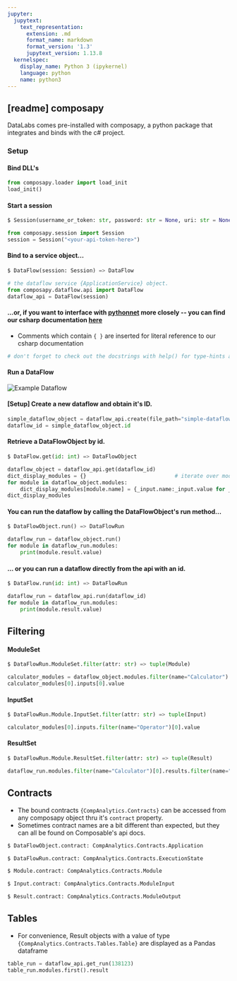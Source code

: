 ```yaml
---
jupyter:
  jupytext:
    text_representation:
      extension: .md
      format_name: markdown
      format_version: '1.3'
      jupytext_version: 1.13.8
  kernelspec:
    display_name: Python 3 (ipykernel)
    language: python
    name: python3
---
```


<!-- #region tags=[] -->
## [readme] composapy
<!-- #endregion -->

DataLabs comes pre-installed with composapy, a python package that integrates and binds with the c# project.


### Setup


#### Bind DLL's

```python
from composapy.loader import load_init
load_init()
```

#### Start a session

<!-- #region -->
```python
$ Session(username_or_token: str, password: str = None, uri: str = None) => Session
```

<!-- #endregion -->

```python
from composapy.session import Session
session = Session("<your-api-token-here>")
```

#### Bind to a service object...

<!-- #region -->
```python
$ DataFlow(session: Session) => DataFlow
```
<!-- #endregion -->

```python
# the dataflow service {ApplicationService} object.
from composapy.dataflow.api import DataFlow
dataflow_api = DataFlow(session)
```

#### ...or, if you want to interface with <a href="https://github.com/pythonnet/pythonnet" target="_blank">pythonnet</a> more closely -- you can find our csharp documentation <a href="https://dev.composable.ai/api/CompAnalytics.Contracts.html" target="_blank">here</a>
- Comments which contain `{ }` are inserted for literal reference to our csharp documentation

```python
# don't forget to check out the docstrings with help() for type-hints and additional details.
```

#### Run a DataFlow


![Example Dataflow](https://raw.githubusercontent.com/ComposableAnalytics/Docs/master/docs/DataLabs/img/DataLabs_Readme_Example_Dataflow.png)

<!-- #region pycharm={"name": "#%% md\n"} -->
#### [Setup] Create a new dataflow and obtain it's ID.
<!-- #endregion -->

```python pycharm={"name": "#%%\n"}
simple_dataflow_object = dataflow_api.create(file_path="simple-dataflow.json").save()
dataflow_id = simple_dataflow_object.id
```

<!-- #region -->
#### Retrieve a DataFlowObject by id.
```python
$ DataFlow.get(id: int) => DataFlowObject
```
<!-- #endregion -->

```python tags=[]
dataflow_object = dataflow_api.get(dataflow_id)
dict_display_modules = {}                            # iterate over modules and module inputs, creating a dictionary representation
for module in dataflow_object.modules:
    dict_display_modules[module.name] = {_input.name:_input.value for _input in module.inputs}
dict_display_modules
```

<!-- #region tags=[] -->
#### You can run the dataflow by calling the DataFlowObject's run method...
```python
$ DataFlowObject.run() => DataFlowRun
```
<!-- #endregion -->

```python
dataflow_run = dataflow_object.run()
for module in dataflow_run.modules:
    print(module.result.value)
```

<!-- #region -->
#### ... or you can run a dataflow directly from the api with an id.
```python
$ DataFlow.run(id: int) => DataFlowRun
```
<!-- #endregion -->

```python
dataflow_run = dataflow_api.run(dataflow_id)
for module in dataflow_run.modules:
    print(module.result.value)
```

## Filtering


#### ModuleSet

<!-- #region -->
```python
$ DataFlowRun.ModuleSet.filter(attr: str) => tuple(Module)
```
<!-- #endregion -->

```python
calculator_modules = dataflow_object.modules.filter(name="Calculator")
calculator_modules[0].inputs[0].value
```

#### InputSet

<!-- #region -->
```python
$ DataFlowRun.Module.InputSet.filter(attr: str) => tuple(Input)
```
<!-- #endregion -->

```python
calculator_modules[0].inputs.filter(name="Operator")[0].value
```

#### ResultSet

<!-- #region -->
```python
$ DataFlowRun.Module.ResultSet.filter(attr: str) => tuple(Result)
```
<!-- #endregion -->

```python
dataflow_run.modules.filter(name="Calculator")[0].results.filter(name="Result")[0].value
```

## Contracts


- The bound contracts `{CompAnalytics.Contracts}` can be accessed from any composapy object thru it's `contract` property.
- Sometimes contract names are a bit different than expected, but they can all be found on Composable's api docs.

<!-- #region -->
```python
$ DataFlowObject.contract: CompAnalytics.Contracts.Application
```
<!-- #endregion -->

<!-- #region -->
```python
$ DataFlowRun.contract: CompAnalytics.Contracts.ExecutionState
```
<!-- #endregion -->

<!-- #region -->
```python
$ Module.contract: CompAnalytics.Contracts.Module
```
<!-- #endregion -->

<!-- #region -->
```python
$ Input.contract: CompAnalytics.Contracts.ModuleInput
```
<!-- #endregion -->

<!-- #region -->
```python
$ Result.contract: CompAnalytics.Contracts.ModuleOutput
```
<!-- #endregion -->

## Tables


- For convenience, Result objects with a value of type `{CompAnalytics.Contracts.Tables.Table}` are displayed as a Pandas dataframe

```python
table_run = dataflow_api.get_run(138123)
table_run.modules.first().result
```

